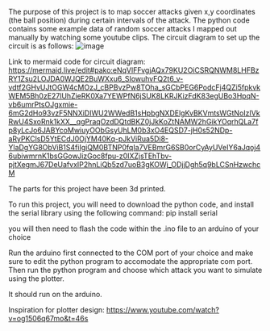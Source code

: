 The purpose of this project is to map soccer attacks given x,y coordinates (the ball position) during certain intervals of the attack.
The python code contains some example data of random soccer attacks I mapped out manually by watching some youtube clips.
The circuit diagram to set up the circuit is as follows:
![image](https://github.com/user-attachments/assets/ee3f90b1-c60c-4abf-8a60-414a2da5ed3f)

Link to mermaid code for circuit diagram: https://mermaid.live/edit#pako:eNqVlFFvgjAQx79KU2OiCSRQNWM8LHFBzRY1Zsu2LOJDA0WJQE2BuWXxu6_SIowuhvFQ2t6_v-vdtf2GHvUJtOGW4cMOzJ_cBPBvzPw8TOha_sGCbPEG6PodcFj4QZi5fpkvkWEM5Bh0zE27lUhZieRK0Xa7YEWPfN6jSUK8LKRJKizFdK83egUBo3HpqN-vb6umrPtsOJgxmie-6mG2dHo93vzF5NNXiDIWU2WWedB1sHpbgNXDElgKvBKVmtsWGtNoIzIVkRwU4SxoRnk1kXX__qgPraqOzdDQtdBKZ0jJkKoZtNAMW2hGikYOqrhQLa7fp8yLcJo6JABYcoMwiuyOObGsyUhLM0b3xO4EQSD7-jH0s52NDp-aRyPKClsD5YtECdJ0OjYM40Kq-pJkViRua5Di8-YlaDgYG8ObViB1S4fiIgiQM0BTNP0fqIa7VEBmrG6SB0orCyAyUVeIY6aJqoj46ubiwmrnK1bsGGowJizGoc8fpu-z0IXZjsTEhTbv-pjtXegmJ67DeUafvxIP2hnLiQb5zd7uoB3gKOWj_ODjjDgh5q9bLCSnHzwchcM

The parts for this project have been 3d printed.

To run this project, you will need to download the python code, and install the serial library using the following command:
pip install serial

you will then need to flash the code within the .ino file to an arduino of your choice

Run the arduino first connected to the COM port of your choice and make sure to edit the python program to accomodate the appropriate com port.
Then run the python program and choose which attack you want to simulate using the plotter.

It should run on the arduino.

Inspiration for plotter design:
https://www.youtube.com/watch?v=og1506q67mo&t=46s

